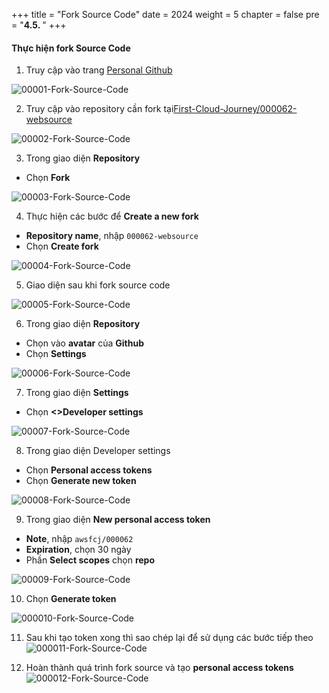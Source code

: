 +++
title = "Fork Source Code"
date = 2024
weight = 5
chapter = false
pre = "<b>4.5. </b>"
+++

#### Thực hiện fork Source Code

1. Truy cập vào trang [Personal Github](https://github.com/)

![00001-Fork-Source-Code](/images/4-Generate-Code-Pipeline/5-Fork-Source-Code/00001-Fork-Source-Code.png?width=90pc)

2. Truy cập vào repository cần fork tại[First-Cloud-Journey/000062-websource](https://github.com/First-Cloud-Journey/000062-websource)

![00002-Fork-Source-Code](/images/4-Generate-Code-Pipeline/5-Fork-Source-Code/00002-Fork-Source-Code.png?width=90pc)

3. Trong giao diện **Repository**
- Chọn **Fork**

![00003-Fork-Source-Code](/images/4-Generate-Code-Pipeline/5-Fork-Source-Code/00003-Fork-Source-Code.png?width=90pc)

4. Thực hiện các bước để **Create a new fork**
- **Repository name**, nhập  `000062-websource`
- Chọn  **Create fork**

![00004-Fork-Source-Code](/images/4-Generate-Code-Pipeline/5-Fork-Source-Code/00004-Fork-Source-Code.png?width=90pc)

5. Giao diện sau khi fork source code

![00005-Fork-Source-Code](/images/4-Generate-Code-Pipeline/5-Fork-Source-Code/00005-Fork-Source-Code.png?width=90pc)

6. Trong giao diện **Repository**
- Chọn vào **avatar** của **Github**
- Chọn **Settings**

![00006-Fork-Source-Code](/images/4-Generate-Code-Pipeline/5-Fork-Source-Code/00006-Fork-Source-Code.png?width=90pc)

7. Trong giao diện **Settings**
- Chọn  **<>Developer settings**

![00007-Fork-Source-Code](/images/4-Generate-Code-Pipeline/5-Fork-Source-Code/00007-Fork-Source-Code.png?width=90pc)

8. Trong giao diện Developer settings
- Chọn  **Personal access tokens**
- Chọn  **Generate new token**

![00008-Fork-Source-Code](/images/4-Generate-Code-Pipeline/5-Fork-Source-Code/00008-Fork-Source-Code.png?width=90pc)

9. Trong giao diện **New personal access token**
- **Note**, nhập  `awsfcj/000062`
- **Expiration**, chọn 30 ngày
- Phần  **Select scopes** chọn **repo**

![00009-Fork-Source-Code](/images/4-Generate-Code-Pipeline/5-Fork-Source-Code/00009-Fork-Source-Code.png?width=90pc)

10. Chọn **Generate token**

![000010-Fork-Source-Code](/images/4-Generate-Code-Pipeline/5-Fork-Source-Code/000010-Fork-Source-Code.png?width=90pc)

11. Sau khi tạo token xong thì sao chép lại để sử dụng các bước tiếp theo
![000011-Fork-Source-Code](/images/4-Generate-Code-Pipeline/5-Fork-Source-Code/000011-Fork-Source-Code.png?width=90pc)

12. Hoàn thành quá trình fork source và tạo **personal access tokens**
![000012-Fork-Source-Code](/images/4-Generate-Code-Pipeline/5-Fork-Source-Code/000012-Fork-Source-Code.png?width=90pc)
